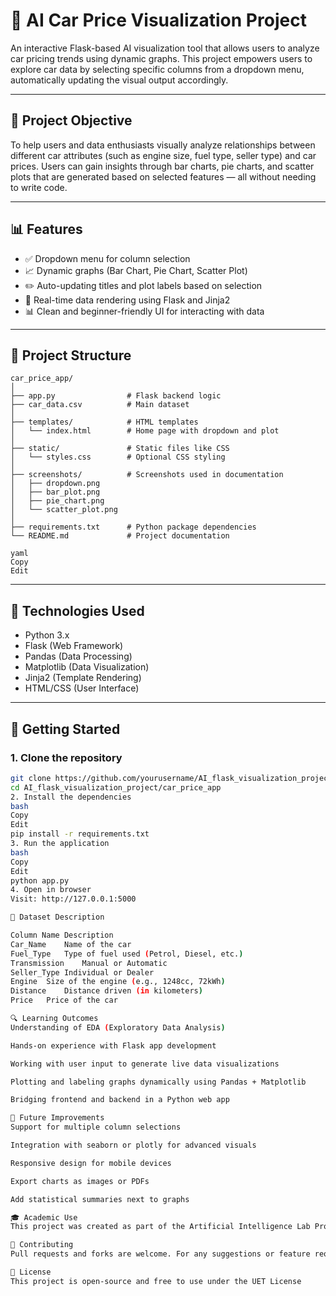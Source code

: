 # 🚗 AI Car Price Visualization Project

An interactive Flask-based AI visualization tool that allows users to analyze car pricing trends using dynamic graphs. This project empowers users to explore car data by selecting specific columns from a dropdown menu, automatically updating the visual output accordingly.

---

## 📌 Project Objective

To help users and data enthusiasts visually analyze relationships between different car attributes (such as engine size, fuel type, seller type) and car prices. Users can gain insights through bar charts, pie charts, and scatter plots that are generated based on selected features — all without needing to write code.

---

## 📊 Features

- ✅ Dropdown menu for column selection
- 📈 Dynamic graphs (Bar Chart, Pie Chart, Scatter Plot)
- ✏️ Auto-updating titles and plot labels based on selection
- 🔄 Real-time data rendering using Flask and Jinja2
- 📊 Clean and beginner-friendly UI for interacting with data

---

## 📁 Project Structure

```
car_price_app/
│
├── app.py                # Flask backend logic
├── car_data.csv          # Main dataset
│
├── templates/            # HTML templates
│   └── index.html        # Home page with dropdown and plot
│
├── static/               # Static files like CSS
│   └── styles.css        # Optional CSS styling
│
├── screenshots/          # Screenshots used in documentation
│   ├── dropdown.png
│   ├── bar_plot.png
│   ├── pie_chart.png
│   └── scatter_plot.png
│
├── requirements.txt      # Python package dependencies
└── README.md             # Project documentation

yaml
Copy
Edit

```

---

## 🧠 Technologies Used

- Python 3.x
- Flask (Web Framework)
- Pandas (Data Processing)
- Matplotlib (Data Visualization)
- Jinja2 (Template Rendering)
- HTML/CSS (User Interface)

---

## 🚀 Getting Started

### 1. Clone the repository

```bash
git clone https://github.com/yourusername/AI_flask_visualization_project.git
cd AI_flask_visualization_project/car_price_app
2. Install the dependencies
bash
Copy
Edit
pip install -r requirements.txt
3. Run the application
bash
Copy
Edit
python app.py
4. Open in browser
Visit: http://127.0.0.1:5000

🧾 Dataset Description

Column Name	Description
Car_Name	Name of the car
Fuel_Type	Type of fuel used (Petrol, Diesel, etc.)
Transmission	Manual or Automatic
Seller_Type	Individual or Dealer
Engine	Size of the engine (e.g., 1248cc, 72kWh)
Distance	Distance driven (in kilometers)
Price	Price of the car

🔍 Learning Outcomes
Understanding of EDA (Exploratory Data Analysis)

Hands-on experience with Flask app development

Working with user input to generate live data visualizations

Plotting and labeling graphs dynamically using Pandas + Matplotlib

Bridging frontend and backend in a Python web app

🔧 Future Improvements
Support for multiple column selections

Integration with seaborn or plotly for advanced visuals

Responsive design for mobile devices

Export charts as images or PDFs

Add statistical summaries next to graphs

🎓 Academic Use
This project was created as part of the Artificial Intelligence Lab Project for the university course. It demonstrates practical use of data visualization, user interaction, and backend rendering — all important for foundational AI applications.

🤝 Contributing
Pull requests and forks are welcome. For any suggestions or feature requests, feel free to open an issue.

📜 License
This project is open-source and free to use under the UET License
